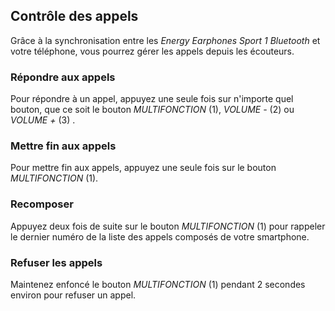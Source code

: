 ## Contrôle des appels

Grâce à la synchronisation entre les *Energy Earphones Sport 1 Bluetooth* et votre téléphone, vous pourrez gérer les appels depuis les écouteurs.

### Répondre aux appels
Pour répondre à un appel, appuyez une seule fois sur n'importe quel bouton, que ce soit le bouton *MULTIFONCTION* (1), *VOLUME -* (2) ou *VOLUME +* (3) .

### Mettre fin aux appels
Pour mettre fin aux appels, appuyez une seule fois sur le bouton *MULTIFONCTION* (1).

### Recomposer
Appuyez deux fois de suite sur le bouton *MULTIFONCTION* (1) pour rappeler le dernier numéro de la liste des appels composés de votre smartphone.

### Refuser les appels
Maintenez enfoncé le bouton *MULTIFONCTION* (1) pendant 2 secondes environ pour refuser un appel.
